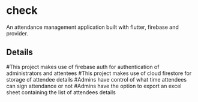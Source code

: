 # check

An attendance management application built with flutter, firebase and provider.

## Details
#This project makes use of firebase auth for authentication of administrators and attentees
#This project makes use of cloud firestore for storage of attendee details
#Admins have control of what time attendees can sign attendance or not
#Admins have the option to export an excel sheet containing the list of attendees details 
